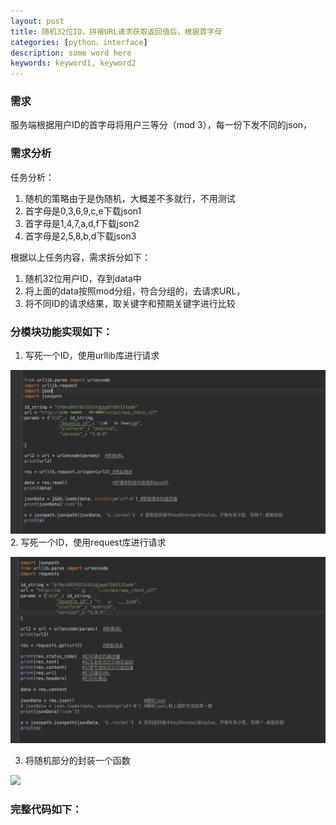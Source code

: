 ```yaml
---
layout: post
title: 随机32位ID，拼接URL请求获取返回值后，根据首字母
categories: [python，interface]
description: some word here
keywords: keyword1, keyword2
---
```


### 需求

服务端根据用户ID的首字母将用户三等分（mod 3），每一份下发不同的json，

### 需求分析

任务分析：

1. 随机的策略由于是伪随机，大概差不多就行，不用测试
2. 首字母是0,3,6,9,c,e下载json1
3. 首字母是1,4,7,a,d,f下载json2
4. 首字母是2,5,8,b,d下载json3

根据以上任务内容，需求拆分如下：

1. 随机32位用户ID，存到data中
2. 将上面的data按照mod分组，符合分组的，去请求URL，
3. 将不同ID的请求结果，取关键字和预期关键字进行比较

### 分模块功能实现如下：

1. 写死一个ID，使用urllib库进行请求

![](/images/2019-7-17-1.png)
2. 写死一个ID，使用request库进行请求

![](/images/2019-7-17-2.png)

3. 将随机部分的封装一个函数

![](/images/2019-7-17-3.png)

### 完整代码如下：

